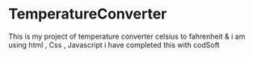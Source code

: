 # TemperatureConverter
This is my project of temperature converter celsius to fahrenheit &amp; i am using html , Css , Javascript i have completed this with codSoft
